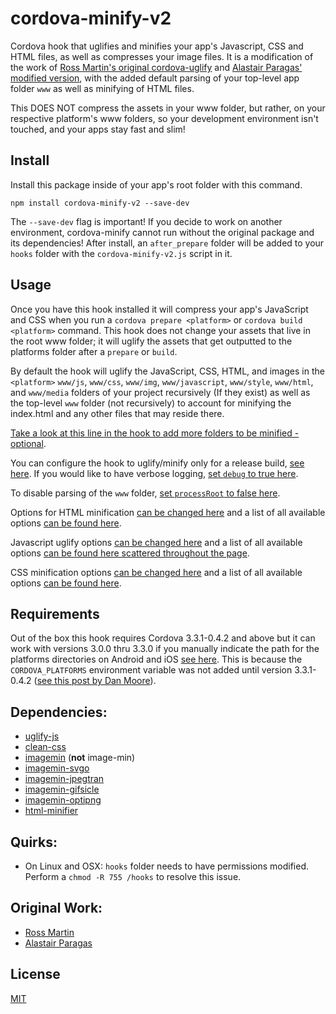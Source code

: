 # cordova-minify-v2

Cordova hook that uglifies and minifies your app's Javascript, CSS and HTML files, as well as compresses your image files. It is a modification of the work of [Ross Martin's original cordova-uglify](https://github.com/rossmartin/cordova-uglify) and [Alastair Paragas' modified version](https://github.com/alastairparagas/cordova-minify), with the added default parsing of your top-level app folder `www` as well as minifying of HTML files.

This DOES NOT compress the assets in your www folder, but rather, on your respective platform's www folders, so your development environment isn't touched, and your apps stay fast and slim!

## Install
Install this package inside of your app's root folder with this command.
```
npm install cordova-minify-v2 --save-dev
```
The `--save-dev` flag is important! If you decide to work on another environment, cordova-minify cannot run without the original package and its dependencies! After install, an `after_prepare` folder will be added to your `hooks` folder with the `cordova-minify-v2.js` script in it.

## Usage
Once you have this hook installed it will compress your app's JavaScript and CSS when you run a `cordova prepare <platform>` or `cordova build <platform>` command.  This hook does not change your assets that live in the root www folder; it will uglify the assets that get outputted to the platforms folder after a `prepare` or `build`.

By default the hook will uglify the JavaScript, CSS, HTML, and images in the `<platform>` `www/js`, `www/css`, `www/img`, `www/javascript`, `www/style`, `www/html`, and `www/media` folders of your project recursively (If they exist) as well as the top-level `www` folder (not recursively) to account for minifying the index.html and any other files that may reside there.

[Take a look at this line in the hook to add more folders to be minified - optional](https://github.com/adamerny/cordova-minify-v2/blob/master/after_prepare/cordova-minify-v2.js#l221).

You can configure the hook to uglify/minify only for a release build, [see here](https://github.com/adamerny/cordova-minify-v2/blob/master/after_prepare/cordova-minify-v2.js#l43).
If you would like to have verbose logging, [set `debug` to true here](https://github.com/adamerny/cordova-minify-v2/blob/master/after_prepare/cordova-minify-v2.js#l22).

To disable parsing of the `www` folder, [set `processRoot` to false here](https://github.com/adamerny/cordova-minify-v2/blob/master/after_prepare/cordova-minify-v2.js#l42).

Options for HTML minification [can be changed here](https://github.com/adamerny/cordova-minify-v2/blob/master/after_prepare/cordova-minify-v2.js#l23) and a list of all available options [can be found here](https://github.com/kangax/html-minifier#options-quick-reference).

Javascript uglify options [can be changed here](https://github.com/adamerny/cordova-minify-v2/blob/master/after_prepare/cordova-minify-v2.js#l77) and a list of all available options [can be found here scattered throughout the page](https://github.com/mishoo/UglifyJS2).

CSS minification options [can be changed here](https://github.com/adamerny/cordova-minify-v2/blob/master/after_prepare/cordova-minify-v2.js#l13) and a list of all available options [can be found here](https://github.com/jakubpawlowicz/clean-css#how-to-use-clean-css-api).

## Requirements
Out of the box this hook requires Cordova 3.3.1-0.4.2 and above but it can work with versions 3.0.0 thru 3.3.0 if you manually indicate the path for the platforms directories on Android and iOS [see here](https://github.com/adamerny/cordova-minify-v2/blob/master/after_prepare/cordova-minify-v2.js#l18).  This is because the `CORDOVA_PLATFORMS` environment variable was not added until version 3.3.1-0.4.2 ([see this post by Dan Moore](http://www.mooreds.com/wordpress/archives/1425)).

## Dependencies:
* [uglify-js](https://github.com/mishoo/UglifyJS2)
* [clean-css](https://github.com/jakubpawlowicz/clean-css)
* [imagemin](https://github.com/imagemin/imagemin) (**not** image-min)
* [imagemin-svgo](https://github.com/imagemin/imagemin-svgo)
* [imagemin-jpegtran](https://github.com/imagemin/imagemin-jpegtran)
* [imagemin-gifsicle](https://github.com/imagemin/imagemin-gifsicle)
* [imagemin-optipng](https://github.com/imagemin/imagemin-optipng)
* [html-minifier](https://github.com/kangax/html-minifier)

## Quirks:
* On Linux and OSX: `hooks` folder needs to have permissions modified.  Perform a `chmod -R 755 /hooks` to resolve this issue.

## Original Work:
* [Ross Martin](https://github.com/rossmartin/cordova-uglify)
* [Alastair Paragas](https://github.com/alastairparagas/cordova-minify)

## License
[MIT](https://github.com/adamerny/cordova-minify-v2/blob/master/LICENSE)
